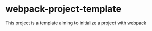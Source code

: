 # webpack-project-template
This project is a template aiming to initialize a project with [webpack](https://webpack.js.org/)
